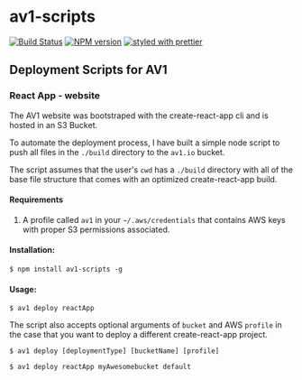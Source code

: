 # av1-scripts

[![Build Status](https://travis-ci.org/av1-io/scripts.svg?branch=master)](https://travis-ci.org/av1-io/scripts) [![NPM version](https://img.shields.io/npm/v/scripts.svg)](https://www.npmjs.com/package/av1-scripts)
[![styled with prettier](https://img.shields.io/badge/styled_with-prettier-ff69b4.svg)](#badge)

## Deployment Scripts for AV1

### React App - website
The AV1 website was bootstraped with the create-react-app cli and is hosted in an S3 Bucket.

To automate the deployment process, I have built a simple node script to push all files in the `./build` directory to the `av1.io` bucket.

The script assumes that the user's `cwd` has a `./build` directory with all of the base file structure that comes with an optimized create-react-app build.

#### Requirements
1. A profile called `av1` in your `~/.aws/credentials` that contains AWS keys with proper S3 permissions associated.

#### Installation:
```
$ npm install av1-scripts -g
```

#### Usage:
```
$ av1 deploy reactApp
```
The script also accepts optional arguments of `bucket` and AWS `profile` in the case that you want to deploy a different create-react-app project.
```
$ av1 deploy [deploymentType] [bucketName] [profile]
```

```
$ av1 deploy reactApp myAwesomebucket default
```
